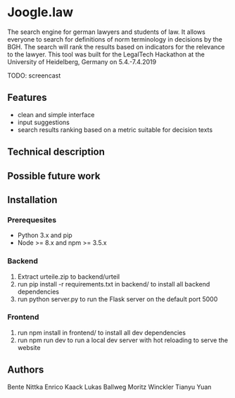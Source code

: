 # Joogle.law

The search engine for german lawyers and students of law.
It allows everyone to search for definitions of norm terminology in decisions by the BGH. The search will rank the results based on indicators for the relevance to the lawyer.
This tool was built for the LegalTech Hackathon at the University of Heidelberg, Germany on 5.4.-7.4.2019

TODO: screencast

## Features
- clean and simple interface
- input suggestions
- search results ranking based on a metric suitable for decision texts
## Technical description

## Possible future work

## Installation

### Prerequesites
- Python 3.x and pip
- Node >= 8.x and npm >= 3.5.x

### Backend
1. Extract urteile.zip to backend/urteil
2. run pip install -r requirements.txt in backend/ to install all backend dependencies
3. run 
python server.py
to run the Flask server on the default port 5000

### Frontend
1. run npm install in frontend/ to install all dev dependencies
2. run npm run dev to run a local dev server with hot reloading to serve the website


## Authors
Bente Nittka
Enrico Kaack
Lukas Ballweg
Moritz Winckler
Tianyu Yuan




